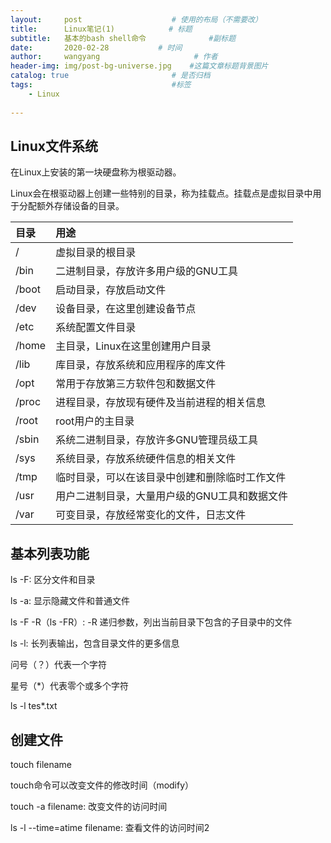```yaml
---
layout:     post                    # 使用的布局（不需要改）
title:      Linux笔记(1)            # 标题 
subtitle:   基本的bash shell命令              #副标题
date:       2020-02-28           # 时间
author:     wangyang                     # 作者
header-img: img/post-bg-universe.jpg    #这篇文章标题背景图片
catalog: true                       # 是否归档
tags:                               #标签
    - Linux
     
---
```


Linux文件系统
------------------
在Linux上安装的第一块硬盘称为根驱动器。

Linux会在根驱动器上创建一些特别的目录，称为挂载点。挂载点是虚拟目录中用于分配额外存储设备的目录。

|  目录 |  用途 |
| :------------ | :------------ |
| /  | 虚拟目录的根目录  |
| /bin  | 二进制目录，存放许多用户级的GNU工具  |
| /boot | 启动目录，存放启动文件  |
| /dev |  设备目录，在这里创建设备节点 |
| /etc |  系统配置文件目录 |
| /home | 主目录，Linux在这里创建用户目录  |
| /lib | 库目录，存放系统和应用程序的库文件  |
| /opt | 常用于存放第三方软件包和数据文件  |
| /proc | 进程目录，存放现有硬件及当前进程的相关信息  |
| /root | root用户的主目录  |
| /sbin | 系统二进制目录，存放许多GNU管理员级工具  |
| /sys | 系统目录，存放系统硬件信息的相关文件   |
| /tmp | 临时目录，可以在该目录中创建和删除临时工作文件  |
| /usr | 用户二进制目录，大量用户级的GNU工具和数据文件   |
| /var | 可变目录，存放经常变化的文件，日志文件  |


基本列表功能
-------------------

ls -F: 区分文件和目录

ls -a: 显示隐藏文件和普通文件 

ls -F -R（ls -FR）: -R 递归参数，列出当前目录下包含的子目录中的文件

ls -l: 长列表输出，包含目录文件的更多信息

问号（？）代表一个字符

星号（\*）代表零个或多个字符

ls -l tes\*.txt

创建文件
----------------------------
touch filename

touch命令可以改变文件的修改时间（modify）

touch -a filename: 改变文件的访问时间

ls -l --time=atime filename: 查看文件的访问时间2
